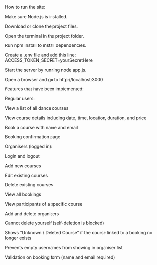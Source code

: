 How to run the site:

Make sure Node.js is installed.

Download or clone the project files.

Open the terminal in the project folder.

Run npm install to install dependencies.

Create a .env file and add this line: ACCESS_TOKEN_SECRET=yourSecretHere

Start the server by running node app.js.

Open a browser and go to http://localhost:3000

Features that have been implemented:

Regular users:

View a list of all dance courses

View course details including date, time, location, duration, and price

Book a course with name and email

Booking confirmation page

Organisers (logged in):

Login and logout

Add new courses

Edit existing courses

Delete existing courses

View all bookings

View participants of a specific course

Add and delete organisers

Cannot delete yourself (self-deletion is blocked)

Shows “Unknown / Deleted Course” if the course linked to a booking no longer exists

Prevents empty usernames from showing in organiser list

Validation on booking form (name and email required)